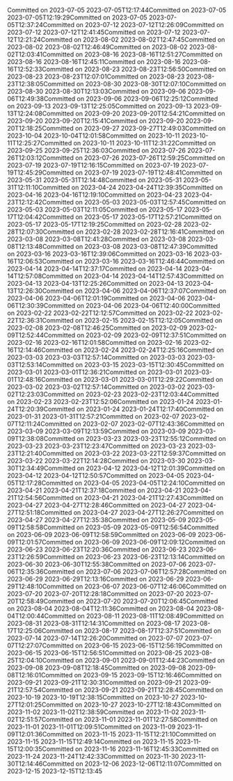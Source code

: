 Committed on 2023-07-05 2023-07-05T12:17:44Committed on 2023-07-05 2023-07-05T12:19:29Committed on 2023-07-05 2023-07-05T12:37:24Committed on 2023-07-12 2023-07-12T12:26:09Committed on 2023-07-12 2023-07-12T12:41:45Committed on 2023-07-12 2023-07-12T12:21:24Committed on 2023-08-02 2023-08-02T12:47:45Committed on 2023-08-02 2023-08-02T12:46:49Committed on 2023-08-02 2023-08-02T12:03:41Committed on 2023-08-16 2023-08-16T12:51:27Committed on 2023-08-16 2023-08-16T12:45:11Committed on 2023-08-16 2023-08-16T12:52:33Committed on 2023-08-23 2023-08-23T12:56:50Committed on 2023-08-23 2023-08-23T12:07:01Committed on 2023-08-23 2023-08-23T12:38:05Committed on 2023-08-30 2023-08-30T12:07:10Committed on 2023-08-30 2023-08-30T12:13:03Committed on 2023-09-06 2023-09-06T12:49:38Committed on 2023-09-06 2023-09-06T12:25:12Committed on 2023-09-13 2023-09-13T12:25:05Committed on 2023-09-13 2023-09-13T12:24:08Committed on 2023-09-20 2023-09-20T12:54:21Committed on 2023-09-20 2023-09-20T12:15:41Committed on 2023-09-20 2023-09-20T12:18:25Committed on 2023-09-27 2023-09-27T12:49:03Committed on 2023-10-04 2023-10-04T12:01:58Committed on 2023-10-11 2023-10-11T12:25:27Committed on 2023-10-11 2023-10-11T12:31:22Committed on 2023-09-25 2023-09-25T12:36:03Committed on 2023-07-26 2023-07-26T12:03:12Committed on 2023-07-26 2023-07-26T12:59:25Committed on 2023-07-19 2023-07-19T12:16:15Committed on 2023-07-19 2023-07-19T12:45:29Committed on 2023-07-19 2023-07-19T12:48:41Committed on 2023-05-31 2023-05-31T12:14:48Committed on 2023-05-31 2023-05-31T12:11:10Committed on 2023-04-24 2023-04-24T12:39:35Committed on 2023-04-16 2023-04-16T12:19:10Committed on 2023-04-23 2023-04-23T12:12:42Committed on 2023-05-03 2023-05-03T12:57:45Committed on 2023-05-03 2023-05-03T12:11:05Committed on 2023-05-17 2023-05-17T12:04:42Committed on 2023-05-17 2023-05-17T12:57:21Committed on 2023-05-17 2023-05-17T12:19:25Committed on 2023-02-28 2023-02-28T12:07:30Committed on 2023-02-28 2023-02-28T12:16:41Committed on 2023-03-08 2023-03-08T12:41:28Committed on 2023-03-08 2023-03-08T12:13:48Committed on 2023-03-08 2023-03-08T12:47:39Committed on 2023-03-16 2023-03-16T12:39:06Committed on 2023-03-16 2023-03-16T12:06:53Committed on 2023-03-16 2023-03-16T12:46:44Committed on 2023-04-14 2023-04-14T12:37:17Committed on 2023-04-14 2023-04-14T12:57:08Committed on 2023-04-14 2023-04-14T12:57:43Committed on 2023-04-13 2023-04-13T12:25:26Committed on 2023-04-13 2023-04-13T12:26:30Committed on 2023-04-06 2023-04-06T12:37:07Committed on 2023-04-06 2023-04-06T12:01:19Committed on 2023-04-06 2023-04-06T12:30:39Committed on 2023-04-06 2023-04-06T12:40:00Committed on 2023-02-22 2023-02-22T12:12:57Committed on 2023-02-22 2023-02-22T12:36:31Committed on 2023-02-15 2023-02-15T12:12:05Committed on 2023-02-08 2023-02-08T12:46:25Committed on 2023-02-09 2023-02-09T12:52:44Committed on 2023-02-09 2023-02-09T12:37:51Committed on 2023-02-16 2023-02-16T12:01:58Committed on 2023-02-16 2023-02-16T12:14:46Committed on 2023-02-24 2023-02-24T12:25:16Committed on 2023-03-03 2023-03-03T12:57:14Committed on 2023-03-03 2023-03-03T12:53:14Committed on 2023-03-15 2023-03-15T12:30:45Committed on 2023-03-01 2023-03-01T12:36:21Committed on 2023-03-01 2023-03-01T12:48:16Committed on 2023-03-01 2023-03-01T12:29:22Committed on 2023-03-02 2023-03-02T12:57:14Committed on 2023-03-02 2023-03-02T12:23:03Committed on 2023-02-23 2023-02-23T12:03:44Committed on 2023-02-23 2023-02-23T12:52:06Committed on 2023-01-24 2023-01-24T12:20:39Committed on 2023-01-24 2023-01-24T12:17:40Committed on 2023-01-31 2023-01-31T12:57:21Committed on 2023-02-07 2023-02-07T12:11:24Committed on 2023-02-07 2023-02-07T12:43:36Committed on 2023-03-09 2023-03-09T12:13:59Committed on 2023-03-09 2023-03-09T12:38:08Committed on 2023-03-23 2023-03-23T12:55:12Committed on 2023-03-23 2023-03-23T12:23:47Committed on 2023-03-23 2023-03-23T12:21:40Committed on 2023-03-22 2023-03-22T12:59:37Committed on 2023-03-22 2023-03-22T12:14:28Committed on 2023-03-30 2023-03-30T12:34:49Committed on 2023-04-12 2023-04-12T12:01:39Committed on 2023-04-12 2023-04-12T12:50:57Committed on 2023-04-05 2023-04-05T12:17:28Committed on 2023-04-05 2023-04-05T12:24:10Committed on 2023-04-21 2023-04-21T12:37:18Committed on 2023-04-21 2023-04-21T12:54:56Committed on 2023-04-21 2023-04-21T12:27:43Committed on 2023-04-27 2023-04-27T12:28:46Committed on 2023-04-27 2023-04-27T12:51:18Committed on 2023-04-27 2023-04-27T12:26:27Committed on 2023-04-27 2023-04-27T12:35:38Committed on 2023-05-09 2023-05-09T12:58:58Committed on 2023-05-09 2023-05-09T12:56:54Committed on 2023-06-09 2023-06-09T12:58:59Committed on 2023-06-09 2023-06-09T12:01:57Committed on 2023-06-09 2023-06-09T12:09:12Committed on 2023-06-23 2023-06-23T12:20:36Committed on 2023-06-23 2023-06-23T12:26:59Committed on 2023-06-23 2023-06-23T12:13:14Committed on 2023-06-30 2023-06-30T12:55:38Committed on 2023-07-06 2023-07-06T12:35:36Committed on 2023-07-06 2023-07-06T12:57:28Committed on 2023-06-29 2023-06-29T12:13:16Committed on 2023-06-29 2023-06-29T12:48:10Committed on 2023-06-07 2023-06-07T12:46:06Committed on 2023-07-20 2023-07-20T12:28:18Committed on 2023-07-20 2023-07-20T12:58:49Committed on 2023-07-20 2023-07-20T12:06:45Committed on 2023-08-04 2023-08-04T12:11:36Committed on 2023-08-04 2023-08-04T12:00:44Committed on 2023-08-11 2023-08-11T12:08:49Committed on 2023-08-31 2023-08-31T12:14:31Committed on 2023-08-17 2023-08-17T12:25:06Committed on 2023-08-17 2023-08-17T12:37:51Committed on 2023-07-14 2023-07-14T12:26:20Committed on 2023-07-07 2023-07-07T12:27:07Committed on 2023-06-15 2023-06-15T12:56:19Committed on 2023-06-15 2023-06-15T12:56:51Committed on 2023-08-25 2023-08-25T12:04:10Committed on 2023-09-01 2023-09-01T12:44:23Committed on 2023-09-08 2023-09-08T12:18:45Committed on 2023-09-08 2023-09-08T12:16:01Committed on 2023-09-15 2023-09-15T12:16:46Committed on 2023-09-21 2023-09-21T12:30:31Committed on 2023-09-21 2023-09-21T12:57:54Committed on 2023-09-21 2023-09-21T12:28:45Committed on 2023-10-19 2023-10-19T12:38:15Committed on 2023-10-27 2023-10-27T12:01:25Committed on 2023-10-27 2023-10-27T12:18:43Committed on 2023-11-02 2023-11-02T12:38:59Committed on 2023-11-02 2023-11-02T12:51:57Committed on 2023-11-01 2023-11-01T12:27:58Committed on 2023-11-01 2023-11-01T12:09:51Committed on 2023-11-09 2023-11-09T12:01:36Committed on 2023-11-15 2023-11-15T12:21:10Committed on 2023-11-15 2023-11-15T12:49:14Committed on 2023-11-15 2023-11-15T12:00:35Committed on 2023-11-16 2023-11-16T12:45:33Committed on 2023-11-24 2023-11-24T12:42:33Committed on 2023-11-30 2023-11-30T12:14:46Committed on 2023-12-06 2023-12-06T12:11:07Committed on 2023-12-15 2023-12-15T12:13:45